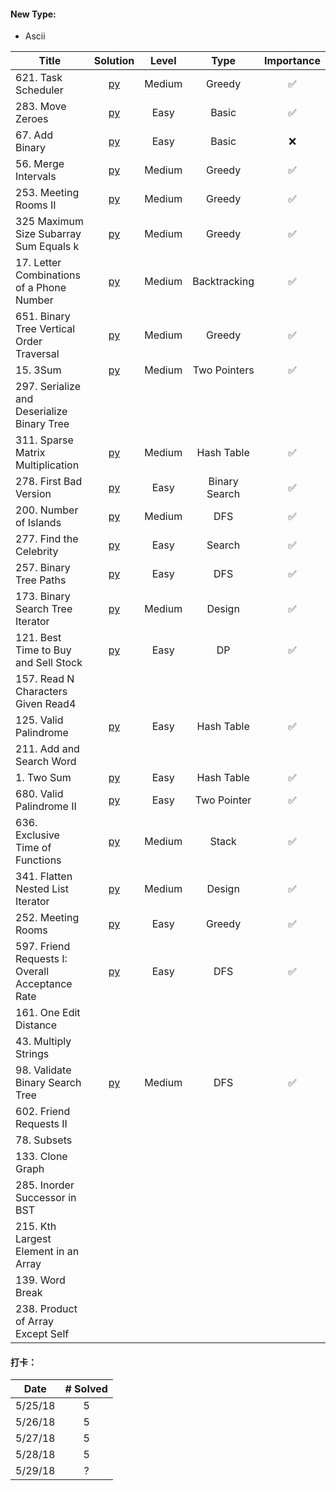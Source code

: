 #### New Type:
* Ascii



| Title  | Solution |Level | Type | Importance |
|-------------|:-----:| :-----: | :------: | :------: |
|621. Task Scheduler | [py](https://github.com/cloi1994/session1/blob/master/Facebook/621.py) | Medium | Greedy |✅
|283. Move Zeroes | [py](https://github.com/cloi1994/session1/blob/master/Facebook/283.py) | Easy | Basic |✅
|67. Add Binary | [py](https://github.com/cloi1994/session1/blob/master/Facebook/67.py) | Easy | Basic |❌
|56. Merge Intervals | [py](https://github.com/cloi1994/session1/blob/master/Facebook/56.py) | Medium | Greedy |✅
|253. Meeting Rooms II | [py](https://github.com/cloi1994/session1/blob/master/Facebook/253.py) | Medium | Greedy |✅
|325 Maximum Size Subarray Sum Equals k | [py](https://github.com/cloi1994/session1/blob/master/Facebook/325.py) | Medium | Greedy |✅
|17. Letter Combinations of a Phone Number | [py](https://github.com/cloi1994/session1/blob/master/Facebook/17.py) | Medium | Backtracking |✅
|651. Binary Tree Vertical Order Traversal | [py](https://github.com/cloi1994/session1/blob/master/Facebook/314.py) | Medium | Greedy |✅
|15. 3Sum | [py](https://github.com/cloi1994/session1/blob/master/Facebook/15.py) | Medium | Two Pointers |✅
|297. Serialize and Deserialize Binary Tree 
|311. Sparse Matrix Multiplication | [py](https://github.com/cloi1994/session1/blob/master/Facebook/311.py) | Medium | Hash Table |✅
|278. First Bad Version | [py](https://github.com/cloi1994/session1/blob/master/Facebook/278.py) | Easy | Binary Search |✅
|200. Number of Islands | [py](https://github.com/cloi1994/session1/blob/master/Facebook/278.py) | Medium | DFS |✅
|277. Find the Celebrity | [py](https://github.com/cloi1994/session1/blob/master/Facebook/277.py) | Easy | Search |✅
|257. Binary Tree Paths | [py](https://github.com/cloi1994/session1/blob/master/Facebook/257.py) | Easy | DFS |✅
|173. Binary Search Tree Iterator | [py](https://github.com/cloi1994/session1/blob/master/Facebook/173.py) | Medium | Design |✅
|121. Best Time to Buy and Sell Stock | [py](https://github.com/cloi1994/session1/blob/master/Facebook/121.py) | Easy | DP |✅
|157. Read N Characters Given Read4 
|125. Valid Palindrome | [py](https://github.com/cloi1994/session1/blob/master/Facebook/125.py) | Easy | Hash Table |✅
|211. Add and Search Word
|1. Two Sum | [py](https://github.com/cloi1994/session1/blob/master/Facebook/1.py) | Easy | Hash Table |✅
|680. Valid Palindrome II | [py](https://github.com/cloi1994/session1/blob/master/Facebook/680.py) | Easy | Two Pointer |✅
|636. Exclusive Time of Functions | [py](https://github.com/cloi1994/session1/blob/master/Facebook/680.py) | Medium | Stack |✅
|341. Flatten Nested List Iterator | [py](https://github.com/cloi1994/session1/blob/master/Facebook/680.py) | Medium | Design |✅
|252. Meeting Rooms | [py](https://github.com/cloi1994/session1/blob/master/Facebook/680.py) | Easy | Greedy |✅
|597. Friend Requests I: Overall Acceptance Rate | [py](https://github.com/cloi1994/session1/blob/master/Facebook/680.py) | Easy | DFS |✅
|161. One Edit Distance
|43. Multiply Strings 
|98. Validate Binary Search Tree | [py](https://github.com/cloi1994/session1/blob/master/Facebook/98.py) | Medium | DFS |✅
|602. Friend Requests II
|78. Subsets
|133. Clone Graph
|285. Inorder Successor in BST
|215. Kth Largest Element in an Array
|139. Word Break
|238. Product of Array Except Self

#### 打卡：

| Date  | # Solved |
|---------|:--:|
|5/25/18| 5 |
|5/26/18| 5 |
|5/27/18| 5 |
|5/28/18| 5 |
|5/29/18| ? |
